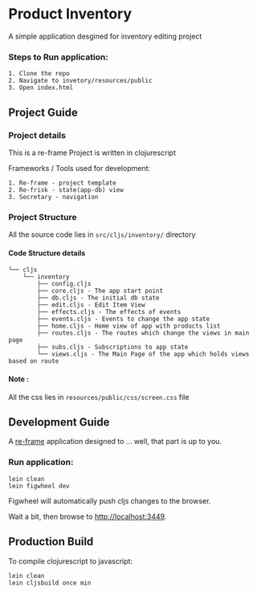# Product Inventory

A simple application desgined for inventory editing project

### Steps to Run application:

```
1. Clone the repo
2. Navigate to invetory/resources/public
3. Open index.html
```

## Project Guide

### Project details

This is a re-frame Project is written in clojurescript

Frameworks / Tools used for development:
```
1. Re-frame - project template
2. Re-frisk - state(app-db) view
3. Secretary - navigation
```

### Project Structure

All the source code lies in `src/cljs/inventory/` directory

#### Code Structure details
```
└── cljs
    └── inventory
        ├── config.cljs
        ├── core.cljs - The app start point
        ├── db.cljs - The initial db state
        ├── edit.cljs - Edit Item View
        ├── effects.cljs - The effects of events
        ├── events.cljs - Events to change the app state
        ├── home.cljs - Home view of app with products list
        ├── routes.cljs - The routes which change the views in main page
        ├── subs.cljs - Subscriptions to app state
        └── views.cljs - The Main Page of the app which holds views based on route
```

#### Note :

All the css lies in `resources/public/css/screen.css` file

## Development Guide

A [re-frame](https://github.com/Day8/re-frame) application designed to ... well, that part is up to you.

### Run application:

```
lein clean
lein figwheel dev
```

Figwheel will automatically push cljs changes to the browser.

Wait a bit, then browse to [http://localhost:3449](http://localhost:3449).

## Production Build


To compile clojurescript to javascript:

```
lein clean
lein cljsbuild once min
```
